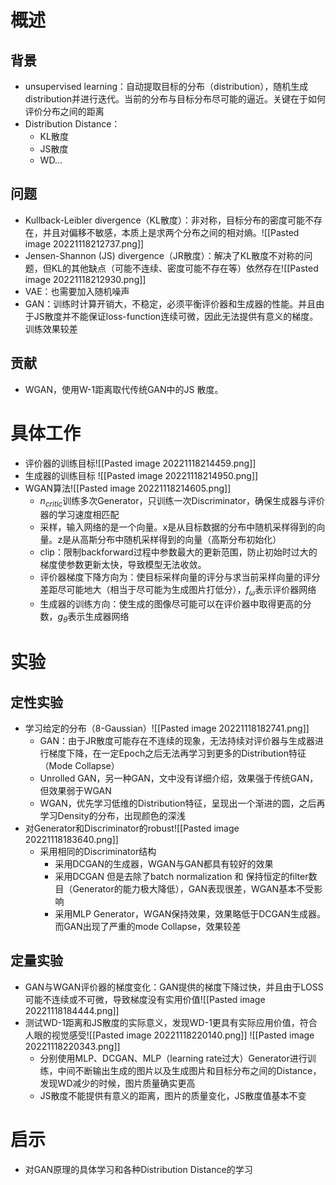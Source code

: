 # 概述
## 背景
- unsupervised learning：自动提取目标的分布（distribution），随机生成distribution并进行迭代。当前的分布与目标分布尽可能的逼近。关键在于如何评价分布之间的距离
- Distribution Distance：
	- KL散度
	- JS散度
	- WD...
## 问题
- Kullback-Leibler divergence（KL散度）：非对称，目标分布的密度可能不存在，并且对偏移不敏感，本质上是求两个分布之间的相对熵。![[Pasted image 20221118212737.png]]
- Jensen-Shannon (JS) divergence（JR散度）：解决了KL散度不对称的问题，但KL的其他缺点（可能不连续、密度可能不存在等）依然存在![[Pasted image 20221118212930.png]]
- VAE：也需要加入随机噪声
- GAN：训练时计算开销大，不稳定，必须平衡评价器和生成器的性能。并且由于JS散度并不能保证loss-function连续可微，因此无法提供有意义的梯度。训练效果较差
## 贡献
- WGAN，使用W-1距离取代传统GAN中的JS 散度。
# 具体工作
- 评价器的训练目标![[Pasted image 20221118214459.png]]
- 生成器的训练目标                                                     ![[Pasted image 20221118214950.png]]
- WGAN算法![[Pasted image 20221118214605.png]]
	- $n_{critic}$训练多次Generator，只训练一次Discriminator，确保生成器与评价器的学习速度相匹配
	- 采样，输入网络的是一个向量。x是从目标数据的分布中随机采样得到的向量。z是从高斯分布中随机采样得到的向量（高斯分布初始化）
	- clip：限制backforward过程中参数最大的更新范围，防止初始时过大的梯度使参数更新太快，导致模型无法收敛。
	- 评价器梯度下降方向为：使目标采样向量的评分与求当前采样向量的评分差距尽可能地大（相当于尽可能为生成图片打低分），$f_\omega$表示评价器网络
	- 生成器的训练方向：使生成的图像尽可能可以在评价器中取得更高的分数，$g_\theta$表示生成器网络
# 实验
## 定性实验
- 学习给定的分布（8-Gaussian）![[Pasted image 20221118182741.png]]
	- GAN：由于JR散度可能存在不连续的现象，无法持续对评价器与生成器进行梯度下降，在一定Epoch之后无法再学习到更多的Distribution特征（Mode Collapse）
	- Unrolled GAN，另一种GAN，文中没有详细介绍，效果强于传统GAN，但效果弱于WGAN
	- WGAN，优先学习低维的Distribution特征，呈现出一个渐进的圆，之后再学习Density的分布，出现颜色的深浅
- 对Generator和Discriminator的robust![[Pasted image 20221118183640.png]]
	- 采用相同的Discriminator结构
		- 采用DCGAN的生成器，WGAN与GAN都具有较好的效果
		- 采用DCGAN 但是去除了batch normalization 和 保持恒定的filter数目（Generator的能力极大降低），GAN表现很差，WGAN基本不受影响
		- 采用MLP Generator，WGAN保持效果，效果略低于DCGAN生成器。而GAN出现了严重的mode Collapse，效果较差
## 定量实验
- GAN与WGAN评价器的梯度变化：GAN提供的梯度下降过快，并且由于LOSS可能不连续或不可微，导致梯度没有实用价值![[Pasted image 20221118184444.png]]
- 测试WD-1距离和JS散度的实际意义，发现WD-1更具有实际应用价值，符合人眼的视觉感受![[Pasted image 20221118220140.png]]  ![[Pasted image 20221118220343.png]]
	- 分别使用MLP、DCGAN、MLP（learning rate过大）Generator进行训练，中间不断输出生成的图片以及生成图片和目标分布之间的Distance，发现WD减少的时候，图片质量确实更高
	- JS散度不能提供有意义的距离，图片的质量变化，JS散度值基本不变
# 启示
- 对GAN原理的具体学习和各种Distribution Distance的学习


